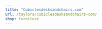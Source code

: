```yaml
---
title: "Cubiclesdesksandchairs.com"
url: /taylors/cubiclesdesksandchairs-com/
shop: furniture
---
```

